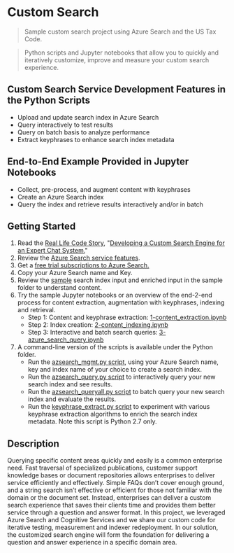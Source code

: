 
# Custom Search 

> Sample custom search project using Azure Search and the US Tax Code.

> Python scripts and Jupyter notebooks that allow you to quickly and iteratively customize, 
improve and measure your custom search experience.


## Custom Search Service Development Features in the Python Scripts 
* Upload and update search index in Azure Search 
* Query interactively to test results 
* Query on batch basis to analyze performance
* Extract keyphrases to enhance search index metadata 

## End-to-End Example Provided in Jupyter Notebooks
* Collect, pre-process, and augment content with keyphrases
* Create an Azure Search index
* Query the index and retrieve results interactively and/or in batch

## Getting Started

1. Read the [Real Life Code Story](https://www.microsoft.com/reallifecode/), "[Developing a Custom Search Engine for an Expert Chat System.](https://www.microsoft.com/reallifecode/)"
2. Review the [Azure Search service features](https://azure.microsoft.com/en-us/services/search/).
3. Get a [free trial subscriptions to Azure Search.](https://azure.microsoft.com/en-us/free/)
4. Copy your Azure Search name and Key. 
5. Review the [sample](https://github.com/CatalystCode/CustomSearch/tree/master/sample)
 search index input and enriched input in the sample folder to understand content.
6. Try the sample Jupyter notebooks or an overview of the end-2-end process for content extraction, augmentation with keyphrases, indexing and retrieval.
	* Step 1: Content and keyphrase extraction: [1-content_extraction.ipynb](https://github.com/CatalystCode/CustomSearch/blob/master/JupyterNotebooks/1-content_extraction.ipynb)
	* Step 2: Index creation: [2-content_indexing.ipynb](https://github.com/CatalystCode/CustomSearch/blob/master/JupyterNotebooks/2-content_indexing.ipynb)
	* Step 3: Interactive and batch search queries: [3-azure_search_query.ipynb](https://github.com/CatalystCode/CustomSearch/blob/master/JupyterNotebooks/3-azure_search_query.ipynb)
7. A command-line version of the scripts is available under the Python folder.
	* Run the [azsearch_mgmt.py script](https://github.com/CatalystCode/CustomSearch/blob/master/Python/azsearch_mgmt.py), using your Azure Search name, key and index name of your choice to create a search index.
	* Run the [azsearch_query.py script](https://github.com/CatalystCode/CustomSearch/blob/master/Python/azsearch_query.py) to interactively query your new search index and see results.
	* Run the [azsearch_queryall.py script](https://github.com/CatalystCode/CustomSearch/blob/master/Python/azsearch_queryall.py) to batch query your new search index and evaluate the results.
	* Run the [keyphrase_extract.py script](https://github.com/CatalystCode/CustomSearch/blob/master/Python/keyphrase_extract.py) to experiment with various keyphrase extraction algorithms to enrich the search index metadata.  Note this script is Python 2.7 only.

 
## Description
Querying specific content areas quickly and easily is a common enterprise need. Fast traversal of specialized publications, customer support knowledge bases or document repositories allows enterprises to deliver service efficiently and effectively. Simple FAQs don’t cover enough ground, and a string search isn’t effective or efficient for those not familiar with the domain or the document set. Instead, enterprises can deliver a custom search experience that saves their clients time and provides them better service through a question and answer format.  In this project, we leveraged Azure Search and Cognitive Services and we share our custom code for iterative testing, measurement and indexer redeployment. In our solution, the customized search engine will form the foundation for delivering a question and answer experience in a specific domain area.

